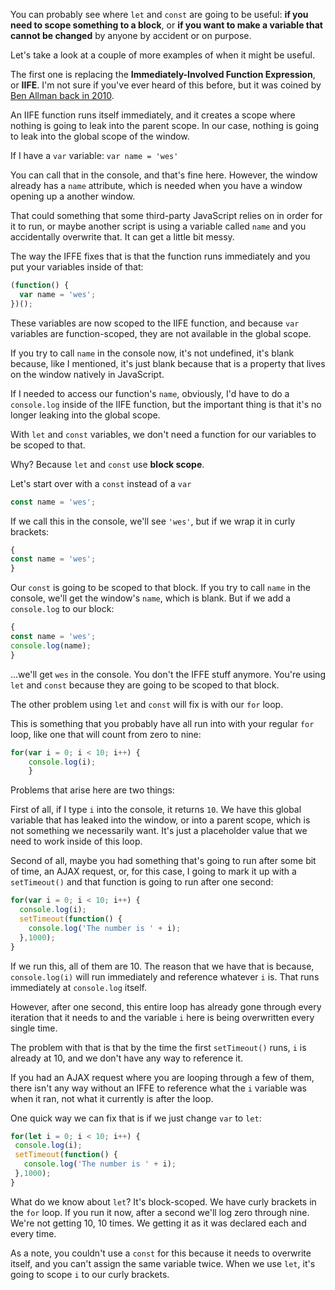 You can probably see where `let` and `const` are going to be useful: **if you need to scope something to a block**, or **if you want to make a variable that cannot be changed** by anyone by accident or on purpose.

Let's take a look at a couple of more examples of when it might be useful.

The first one is replacing the **Immediately-Involved Function Expression**, or **IIFE**. I'm not sure if you've ever heard of this before, but it was coined by [Ben Allman back in 2010]((http://benalman.com/news/2010/11/immediately-invoked-function-expression/)).

An IIFE function runs itself immediately, and it creates a scope where nothing is going to leak into the parent scope. In our case, nothing is going to leak into the global scope of the window.

If I have a `var` variable: `var name = 'wes'`

You can call that in the console, and that's fine here. However, the window already has a `name` attribute, which is needed when you have a window opening up a another window.

That could something that some third-party JavaScript relies on in order for it to run, or maybe another script is using a variable called `name` and you accidentally overwrite that. It can get a little bit messy.

The way the IFFE fixes that is that the function runs immediately and you put your variables inside of that:

```js
(function() {
  var name = 'wes';
})();
```

These variables are now scoped to the IIFE function, and because `var` variables are function-scoped, they are not available in the global scope.

If you try to call `name` in the console now, it's not undefined, it's blank because, like I mentioned, it's just blank because that is a property that lives on the window natively in JavaScript.

If I needed to access our function's `name`, obviously, I'd have to do a `console.log` inside of the IIFE function, but the important thing is that it's no longer leaking into the global scope.

With `let` and `const` variables, we don't need a function for our variables to be scoped to that.

Why? Because `let` and `const` use **block scope**.

Let's start over with a `const` instead of a `var`

```js
const name = 'wes';
```

If we call this in the console, we'll see `'wes'`, but if we wrap it in curly brackets:

```js
{
const name = 'wes';
}

```

Our `const` is going to be scoped to that block. If you try to call `name` in the console, we'll get the window's `name`, which is blank. But if we add a `console.log` to our block:

```js
{
const name = 'wes';
console.log(name);
}

```
...we'll get `wes` in the console. You don't the IFFE stuff anymore. You're using `let` and `const` because they are going to be scoped to that block.

The other problem using `let` and `const` will fix is with our `for` loop.

This is something that you probably have all run into with your regular `for` loop, like one that will count from zero to nine:

```js
for(var i = 0; i < 10; i++) {
    console.log(i);
    }
```


Problems that arise here are two things:

First of all, if I type `i` into the console, it returns `10`. We have this global variable that has leaked into the window, or into a parent scope, which is not something we necessarily want. It's just a placeholder value that we need to work inside of this loop.

Second of all, maybe you had something that's going to run after some bit of time, an AJAX request, or, for this case, I going to mark it up with a `setTimeout()` and that function is going to run after one second:

```js
for(var i = 0; i < 10; i++) {
  console.log(i);
  setTimeout(function() {
    console.log('The number is ' + i);
  },1000);
}
```

If we run this, all of them are 10. The reason that we have that is because, `console.log(i)`  will run immediately and reference whatever `i` is. That runs immediately at `console.log` itself.

However, after one second, this entire loop has already gone through every iteration that it needs to and the variable `i` here is being overwritten every single time.

The problem with that is that by the time the first `setTimeout()` runs, `i` is already at 10, and we don't have any way to reference it.

If you had an AJAX request where you are looping through a few of them, there isn't any way without an IFFE to reference what the `i` variable was when it ran, not what it currently is after the loop.

One quick way we can fix that is if we just change `var` to `let`:

```js
for(let i = 0; i < 10; i++) {
 console.log(i);
 setTimeout(function() {
   console.log('The number is ' + i);
 },1000);
}
```

What do we know about `let`? It's block-scoped. We have curly brackets in the `for` loop. If you run it now, after a second we'll log zero through nine. We're not getting 10, 10 times. We getting it as it was declared each and every time.

As a note, you couldn't use a `const` for this because it needs to overwrite itself, and you can't assign the same variable twice. When we use `let`, it's going to scope `i` to our curly brackets.
